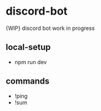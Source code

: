 # discord-bot
{WIP} discord bot work in progress 


## local-setup 
  * npm run dev 


## commands 
  * !ping 
  * !sum 
 
